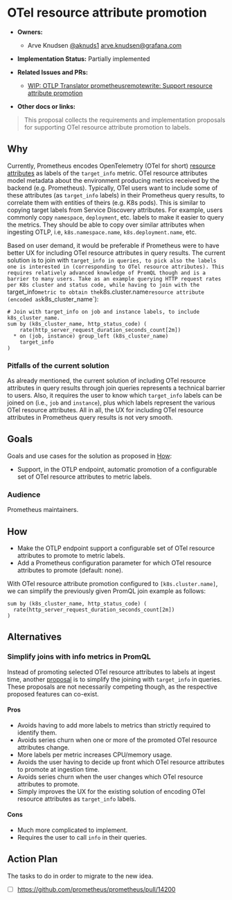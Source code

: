 # OTel resource attribute promotion

* **Owners:**
  * Arve Knudsen [@aknuds1](https://github.com/aknuds1) [arve.knudsen@grafana.com](mailto:arve.knudsen@grafana.com)

* **Implementation Status:** Partially implemented

* **Related Issues and PRs:**
  * [WIP: OTLP Translator prometheusremotewrite: Support resource attribute promotion](https://github.com/prometheus/prometheus/pull/14200)

* **Other docs or links:**

> This proposal collects the requirements and implementation proposals for supporting OTel resource attribute promotion to labels.

## Why

Currently, Prometheus encodes OpenTelemetry (OTel for short) [resource attributes](https://github.com/open-telemetry/opentelemetry-specification/blob/main/specification/resource/sdk.md) as labels of the `target_info` metric.
OTel resource attributes model metadata about the environment producing metrics received by the backend (e.g. Prometheus).
Typically, OTel users want to include some of these attributes (as `target_info` labels) in their Prometheus query results, to correlate them with entities of theirs (e.g. K8s pods). This is similar to copying target labels from Service Discovery attributes. For example, users commonly copy `namespace`, `deployment`, etc. labels to make it easier to query the metrics. They should be able to copy over similar attributes when ingesting OTLP, i.e, `k8s.namespace.name`, `k8s.deployment.name`, etc.

Based on user demand, it would be preferable if Prometheus were to have better UX for including OTel resource attributes in query results.
The current solution is to join with `target_info in queries, to pick also the labels one is interested in (corresponding to OTel resource attributes).
This requires relatively advanced knowledge of PromQL though and is a barrier to many users.
Take as an example querying HTTP request rates per K8s cluster and status code, while having to join with the `target_info` metric to obtain the `k8s.cluster.name` resource attribute (encoded as `k8s_cluster_name`):

```promql
# Join with target_info on job and instance labels, to include k8s_cluster_name.
sum by (k8s_cluster_name, http_status_code) (
    rate(http_server_request_duration_seconds_count[2m])
  * on (job, instance) group_left (k8s_cluster_name)
    target_info
)
```

### Pitfalls of the current solution

As already mentioned, the current solution of including OTel resource attributes in query results through join queries represents a technical barrier to users.
Also, it requires the user to know which `target_info` labels can be joined on (i.e., `job` and `instance`), plus which labels represent the various OTel resource attributes.
All in all, the UX for including OTel resource attributes in Prometheus query results is not very smooth.

## Goals

Goals and use cases for the solution as proposed in [How](#how):

* Support, in the OTLP endpoint, automatic promotion of a configurable set of OTel resource attributes to metric labels.

### Audience

Prometheus maintainers.

## How

* Make the OTLP endpoint support a configurable set of OTel resource attributes to promote to metric labels.
* Add a Prometheus configuration parameter for which OTel resource attributes to promote (default: none).

With OTel resource attribute promotion configured to `[k8s.cluster.name]`, we can simplify the previously given PromQL join example as follows:

```
sum by (k8s_cluster_name, http_status_code) (
  rate(http_server_request_duration_seconds_count[2m])
)
```

## Alternatives

### Simplify joins with info metrics in PromQL

Instead of promoting selected OTel resource attributes to labels at ingest time, another [proposal](https://github.com/prometheus/proposals/pull/37) is to simplify the joining with `target_info` in queries.
These proposals are not necessarily competing though, as the respective proposed features can co-exist.

#### Pros

* Avoids having to add more labels to metrics than strictly required to identify them.
* Avoids series churn when one or more of the promoted OTel resource attributes change.
* More labels per metric increases CPU/memory usage.
* Avoids the user having to decide up front which OTel resource attributes to promote at ingestion time.
* Avoids series churn when the user changes which OTel resource attributes to promote.
* Simply improves the UX for the existing solution of encoding OTel resource attributes as `target_info` labels.

#### Cons

* Much more complicated to implement.
* Requires the user to call `info` in their queries.

## Action Plan

The tasks to do in order to migrate to the new idea.

* [ ] https://github.com/prometheus/prometheus/pull/14200
